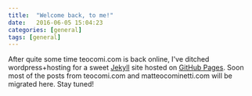 ```yaml
---
title:  "Welcome back, to me!"
date:   2016-06-05 15:04:23
categories: [general]
tags: [general]
---
```

After quite some time teocomi.com is back online, I've ditched wordpress+hosting for a sweet [Jekyll](jekyllrb.com) site hosted on [GitHub Pages](https://pages.github.com/). Soon most of the posts from teocomi.com and matteocominetti.com will be migrated here. 
Stay tuned!